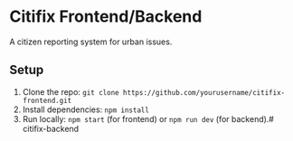 # Citifix Frontend/Backend
A citizen reporting system for urban issues.

## Setup
1. Clone the repo: `git clone https://github.com/yourusername/citifix-frontend.git`
2. Install dependencies: `npm install`
3. Run locally: `npm start` (for frontend) or `npm run dev` (for backend).# citifix-backend
